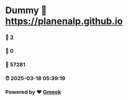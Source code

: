 # Dummy :link: https://planenalp.github.io 
### :page_facing_up: [3](https://planenalp.github.io/tag.html) 
### :speech_balloon: 0 
### :hibiscus: 57281 
### :alarm_clock: 2025-03-18 05:39:19 
### Powered by :heart: [Gmeek](https://github.com/Meekdai/Gmeek)
